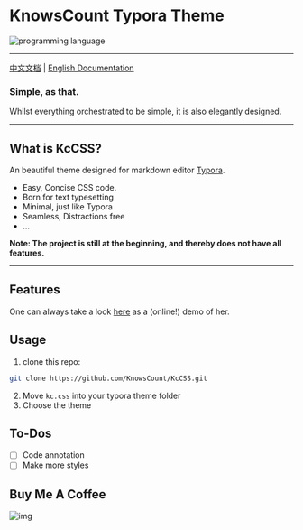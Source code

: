# KnowsCount Typora Theme

![programming language](https://images.unsplash.com/photo-1523437113738-bbd3cc89fb19?ixlib=rb-1.2.1&ixid=eyJhcHBfaWQiOjEyMDd9&auto=format&fit=crop&w=1000&q=80)

---

[中文文档](README-ZH.md) | [English Documentation](README.md)

### Simple, as that.

Whilst everything orchestrated to be simple, it is also elegantly designed.

---

## What is KcCSS?

An beautiful theme designed for markdown editor [Typora](https://typora.io).

- Easy, Concise CSS code.
- Born for text typesetting
- Minimal, just like Typora
- Seamless, Distractions free
- ...

**Note: The project is still at the beginning, and thereby does not have all features.**

****

## Features

One can always take a look [here](http://ebooks.knowscount.cc) as a (online!) demo of her. 

## Usage

1. clone this repo:
```bash
git clone https://github.com/KnowsCount/KcCSS.git
```
2. Move `kc.css` into your typora theme folder
3. Choose the theme


## To-Dos

- [ ] Code annotation
- [ ] Make more styles

## Buy Me A Coffee

![img](http://docs.knowscount.cc/wp-content/uploads/2020/07/IMG_138520200705-095413.jpg)
